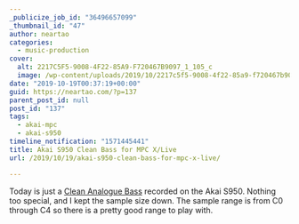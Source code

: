 ```yaml
---
_publicize_job_id: "36496657099"
_thumbnail_id: "47"
author: neartao
categories:
  - music-production
cover:
  alt: 2217C5F5-9008-4F22-85A9-F720467B9097_1_105_c
  image: /wp-content/uploads/2019/10/2217c5f5-9008-4f22-85a9-f720467b9097_1_105_c.jpeg
date: "2019-10-19T00:37:19+00:00"
guid: https://neartao.com/?p=137
parent_post_id: null
post_id: "137"
tags:
  - akai-mpc
  - akai-s950
timeline_notification: "1571445441"
title: Akai S950 Clean Bass for MPC X/Live
url: /2019/10/19/akai-s950-clean-bass-for-mpc-x-live/

---
```

Today is just a [Clean Analogue Bass](/wp-content/uploads/2019/10/nt-950-analogue-clean-bass-01.zip) recorded on the Akai S950. Nothing too special, and I kept the sample size down. The sample range is from C0 through C4 so there is a pretty good range to play with.
